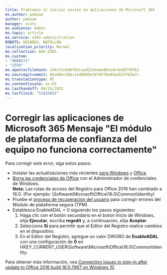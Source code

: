 ```yaml
---
title: Problemas al iniciar sesión en aplicaciones de Microsoft 365
ms.author: pebaum
author: pebaum
manager: scotv
ms.audience: Admin
ms.topic: article
ms.service: o365-administration
ROBOTS: NOINDEX, NOFOLLOW
localization_priority: Normal
ms.collection: Adm_O365
ms.custom:
- "9000571"
- "2559"
ms.openlocfilehash: c64cf2c9dbf63caad22e54ae801adc3ed8ff0f62
ms.sourcegitcommit: 8bc60ec34bc1e40685e3976576e04a2623f63a7c
ms.translationtype: MT
ms.contentlocale: es-ES
ms.lasthandoff: 04/15/2021
ms.locfileid: "51833032"
---
```

# <a name="fixing-the-microsoft-365-apps-your-computers-trusted-platform-module-is-not-functioning-properly-message"></a>Corregir las aplicaciones de Microsoft 365 Mensaje "El módulo de plataforma de confianza del equipo no funciona correctamente"

Para corregir este error, siga estos pasos:

- Instalar las actualizaciones más recientes [para Windows](https://support.microsoft.com/help/4027667/windows-10-update) y [Office](https://support.office.com/article/update-office-and-your-computer-with-microsoft-update-2ab296f3-7f03-43a2-8e50-46de917611c5).
- [Borra las credenciales de Office](https://docs.microsoft.com/office/troubleshoot/office-suite-issues/another-account-already-signed-in#step-4-clear-cached-credentials-on-the-computer) con el Administrador de credenciales de Windows.<br/>
    **Nota:** Las rutas de acceso del Registro para Office 2016 han cambiado a 16.0. (Por ejemplo: \Software\Microsoft\Office\16.0\Common\Identity\)
- Pruebe el [proceso de recuperación del usuario](https://docs.microsoft.com/office365/troubleshoot/administration/connection-issue-when-sign-in-office-2016#symptom-2) para corregir errores del Módulo de plataforma segura (TPM).
- Establezca EnableADAL = 0 siguiendo los pasos siguientes:  
    1. Haga clic con el botón secundario en el botón Inicio de Windows, elija **Ejecutar**, escriba **regedit** y, a continuación, elija **Aceptar**.
    2. Selecciona **Sí** para permitir que el Editor del Registro realice cambios en el dispositivo.
    3. En el Editor del Registro, agregue un valor DWORD de **EnableADAL** con una configuración de **0** en HKEY_CURRENT_USER\Software\Microsoft\Office\16.0\Common\Identity.

Para obtener más información, vea [Connection issues in sign-in after update to Office 2016 build 16.0.7967 on Windows 10](https://docs.microsoft.com/office365/troubleshoot/administration/connection-issue-when-sign-in-office-2016).